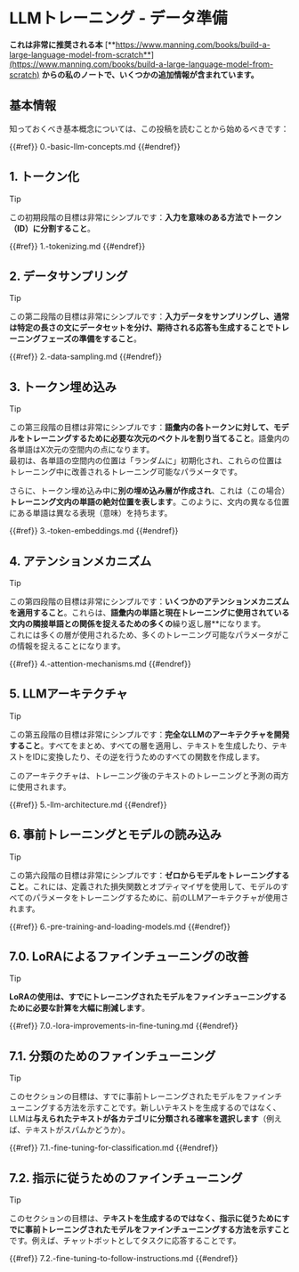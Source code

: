 # LLMトレーニング - データ準備

**これは非常に推奨される本** [**https://www.manning.com/books/build-a-large-language-model-from-scratch**](https://www.manning.com/books/build-a-large-language-model-from-scratch) **からの私のノートで、いくつかの追加情報が含まれています。**

## 基本情報

知っておくべき基本概念については、この投稿を読むことから始めるべきです：

{{#ref}}
0.-basic-llm-concepts.md
{{#endref}}

## 1. トークン化

> [!TIP]
> この初期段階の目標は非常にシンプルです：**入力を意味のある方法でトークン（ID）に分割すること**。

{{#ref}}
1.-tokenizing.md
{{#endref}}

## 2. データサンプリング

> [!TIP]
> この第二段階の目標は非常にシンプルです：**入力データをサンプリングし、通常は特定の長さの文にデータセットを分け、期待される応答も生成することでトレーニングフェーズの準備をすること**。

{{#ref}}
2.-data-sampling.md
{{#endref}}

## 3. トークン埋め込み

> [!TIP]
> この第三段階の目標は非常にシンプルです：**語彙内の各トークンに対して、モデルをトレーニングするために必要な次元のベクトルを割り当てること**。語彙内の各単語はX次元の空間内の点になります。\
> 最初は、各単語の空間内の位置は「ランダムに」初期化され、これらの位置はトレーニング中に改善されるトレーニング可能なパラメータです。
>
> さらに、トークン埋め込み中に**別の埋め込み層が作成され**、これは（この場合）**トレーニング文内の単語の絶対位置を表します**。このように、文内の異なる位置にある単語は異なる表現（意味）を持ちます。

{{#ref}}
3.-token-embeddings.md
{{#endref}}

## 4. アテンションメカニズム

> [!TIP]
> この第四段階の目標は非常にシンプルです：**いくつかのアテンションメカニズムを適用すること**。これらは、**語彙内の単語と現在トレーニングに使用されている文内の隣接単語との関係を捉えるための多くの**繰り返し層**になります。\
> これには多くの層が使用されるため、多くのトレーニング可能なパラメータがこの情報を捉えることになります。

{{#ref}}
4.-attention-mechanisms.md
{{#endref}}

## 5. LLMアーキテクチャ

> [!TIP]
> この第五段階の目標は非常にシンプルです：**完全なLLMのアーキテクチャを開発すること**。すべてをまとめ、すべての層を適用し、テキストを生成したり、テキストをIDに変換したり、その逆を行うためのすべての関数を作成します。
>
> このアーキテクチャは、トレーニング後のテキストのトレーニングと予測の両方に使用されます。

{{#ref}}
5.-llm-architecture.md
{{#endref}}

## 6. 事前トレーニングとモデルの読み込み

> [!TIP]
> この第六段階の目標は非常にシンプルです：**ゼロからモデルをトレーニングすること**。これには、定義された損失関数とオプティマイザを使用して、モデルのすべてのパラメータをトレーニングするために、前のLLMアーキテクチャが使用されます。

{{#ref}}
6.-pre-training-and-loading-models.md
{{#endref}}

## 7.0. LoRAによるファインチューニングの改善

> [!TIP]
> **LoRAの使用は、すでにトレーニングされたモデルをファインチューニングするために必要な計算を大幅に削減します**。

{{#ref}}
7.0.-lora-improvements-in-fine-tuning.md
{{#endref}}

## 7.1. 分類のためのファインチューニング

> [!TIP]
> このセクションの目標は、すでに事前トレーニングされたモデルをファインチューニングする方法を示すことです。新しいテキストを生成するのではなく、LLMは**与えられたテキストが各カテゴリに分類される確率を選択します**（例えば、テキストがスパムかどうか）。

{{#ref}}
7.1.-fine-tuning-for-classification.md
{{#endref}}

## 7.2. 指示に従うためのファインチューニング

> [!TIP]
> このセクションの目標は、**テキストを生成するのではなく、指示に従うためにすでに事前トレーニングされたモデルをファインチューニングする方法を示すこと**です。例えば、チャットボットとしてタスクに応答することです。

{{#ref}}
7.2.-fine-tuning-to-follow-instructions.md
{{#endref}}
